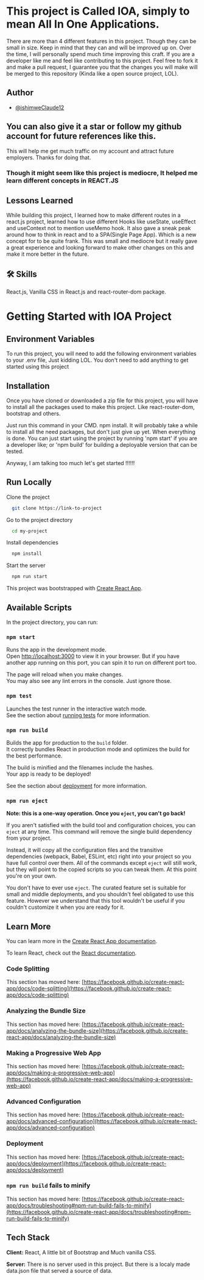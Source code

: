 # This project is Called IOA, simply to mean All In One Applications.

There are more than 4 different features in this project. Though they can be small in size.
Keep in mind that they can and will be improved up on. Over the time, I will personally spend much time improving this craft.
If you are a developer like me and feel like contributing to this project. Feel free to fork it and make a pull request, I guarantee you that the changes you will make will be merged to this repository (Kinda like a open source project, LOL).

## Author

- [@ishimweClaude12](https://www.github.com/ishimweClaude12)

## You can also give it a star or follow my github account for future references like this.

This will help me get much traffic on my account and attract future employers. Thanks for doing that.

### Though it might seem like this project is mediocre, It helped me learn different concepts in REACT.JS

## Lessons Learned

While building this project, I learned how to make different routes in a react.js project, learned how to use different Hooks like useState, useEffect and useContext not to mention useMemo hook. It also gave a sneak peak around how to think in react and to a SPA(Single Page App). Which is a new concept for to be quite frank.
This was small and mediocre but it really gave a great experience and looking forward to make other changes on this and make it more better in the future.

## 🛠 Skills

React.js, Vanilla CSS in React.js and react-router-dom package.

# Getting Started with IOA Project

## Environment Variables

To run this project, you will need to add the following environment variables to your .env file, Just kidding LOL. You don't need to add anything to get started using this project

## Installation

Once you have cloned or downloaded a zip file for this project, you will have to install all the packages used to make this project. Like react-router-dom, bootstrap and others.

Just run this command in your CMD. npm install.
It will probably take a while to install all the need packages, but don't just give up yet. When everything is done. You can just start using the project by running 'npm start' if you are a developer like; or 'npm build' for building a deployable version that can be tested.

Anyway, I am talking too much let's get started !!!!!!

## Run Locally

Clone the project

```bash
  git clone https://link-to-project
```

Go to the project directory

```bash
  cd my-project
```

Install dependencies

```bash
  npm install
```

Start the server

```bash
  npm run start
```

This project was bootstrapped with [Create React App](https://github.com/facebook/create-react-app).

## Available Scripts

In the project directory, you can run:

### `npm start`

Runs the app in the development mode.\
Open [http://localhost:3000](http://localhost:3000) to view it in your browser.
But if you have another app running on this port, you can spin it to run on different port too.

The page will reload when you make changes.\
You may also see any lint errors in the console. Just ignore those.

### `npm test`

Launches the test runner in the interactive watch mode.\
See the section about [running tests](https://facebook.github.io/create-react-app/docs/running-tests) for more information.

### `npm run build`

Builds the app for production to the `build` folder.\
It correctly bundles React in production mode and optimizes the build for the best performance.

The build is minified and the filenames include the hashes.\
Your app is ready to be deployed!

See the section about [deployment](https://facebook.github.io/create-react-app/docs/deployment) for more information.

### `npm run eject`

**Note: this is a one-way operation. Once you `eject`, you can't go back!**

If you aren't satisfied with the build tool and configuration choices, you can `eject` at any time. This command will remove the single build dependency from your project.

Instead, it will copy all the configuration files and the transitive dependencies (webpack, Babel, ESLint, etc) right into your project so you have full control over them. All of the commands except `eject` will still work, but they will point to the copied scripts so you can tweak them. At this point you're on your own.

You don't have to ever use `eject`. The curated feature set is suitable for small and middle deployments, and you shouldn't feel obligated to use this feature. However we understand that this tool wouldn't be useful if you couldn't customize it when you are ready for it.

## Learn More

You can learn more in the [Create React App documentation](https://facebook.github.io/create-react-app/docs/getting-started).

To learn React, check out the [React documentation](https://reactjs.org/).

### Code Splitting

This section has moved here: [https://facebook.github.io/create-react-app/docs/code-splitting](https://facebook.github.io/create-react-app/docs/code-splitting)

### Analyzing the Bundle Size

This section has moved here: [https://facebook.github.io/create-react-app/docs/analyzing-the-bundle-size](https://facebook.github.io/create-react-app/docs/analyzing-the-bundle-size)

### Making a Progressive Web App

This section has moved here: [https://facebook.github.io/create-react-app/docs/making-a-progressive-web-app](https://facebook.github.io/create-react-app/docs/making-a-progressive-web-app)

### Advanced Configuration

This section has moved here: [https://facebook.github.io/create-react-app/docs/advanced-configuration](https://facebook.github.io/create-react-app/docs/advanced-configuration)

### Deployment

This section has moved here: [https://facebook.github.io/create-react-app/docs/deployment](https://facebook.github.io/create-react-app/docs/deployment)

### `npm run build` fails to minify

This section has moved here: [https://facebook.github.io/create-react-app/docs/troubleshooting#npm-run-build-fails-to-minify](https://facebook.github.io/create-react-app/docs/troubleshooting#npm-run-build-fails-to-minify)

## Tech Stack

**Client:** React, A little bit of Bootstrap and Much vanilla CSS.

**Server:** There is no server used in this project. But there is a localy made data.json file that served a source of data.
